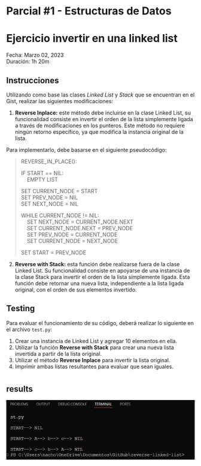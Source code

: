 # Parcial #1 - Estructuras de Datos
# Ejercicio invertir en una linked list

Fecha: Marzo 02, 2023  
Duración: 1h 20m

## Instrucciones

Utilizando como base las clases *Linked List* y *Stack* que se encuentran en el Gist, realizar las siguientes modificaciones:

1) **Reverse Inplace:** este método debe incluirse en la clase Linked List, su funcionalidad consiste en invertir el orden de la lista simplemente ligada a través de modificaciones en los punteros. Este método no requiere ningún retorno específico, ya que modifica la instancia original de la lista.

Para implementarlo, debe basarse en el siguiente pseudocódigo: 

> REVERSE_IN_PLACE():
>
>
> IF START == NIL:  
> &nbsp;&nbsp;&nbsp;&nbsp;EMPTY LIST  
> 
> SET CURRENT_NODE = START  
> SET PREV_NODE = NIL  
> SET NEXT_NODE = NIL  
> 
> WHILE CURRENT_NODE != NIL:  
>&nbsp;&nbsp;&nbsp;&nbsp;SET NEXT_NODE = CURRENT_NODE.NEXT  
>&nbsp;&nbsp;&nbsp;&nbsp;SET CURRENT_NODE.NEXT = PREV_NODE  
>&nbsp;&nbsp;&nbsp;&nbsp;SET PREV_NODE = CURRENT_NODE  
>&nbsp;&nbsp;&nbsp;&nbsp;SET CURRENT_NODE = NEXT_NODE 
>  
>SET START = PREV_NODE

2) **Reverse with Stack:** esta función debe realizarse fuera de la clase Linked List. Su funcionalidad consiste en apoyarse de una instancia de la clase Stack para invertir el orden de la lista simplemente ligada. Esta función debe retornar una nueva lista, independiente a la lista ligada original, con el orden de sus elementos invertido.


## Testing

Para evaluar el funcionamiento de su código, deberá realizar lo siguiente en el archivo `test.py`:

1) Crear una instancia de Linked List y agregar 10 elementos en ella.
2) Utilizar la función **Reverse with Stack** para crear una nueva lista invertida a partir de la lista original.
3) Utilizar el método **Reverse Inplace** para invertir la lista original.
4) Imprimir ambas listas resultantes para evaluar que sean iguales.
#


## results
![Console results](https://github.com/Nachopacca24/reverse-linked-list/blob/main/imags/Captura%20de%20pantalla%202025-03-10%20111501.png)
